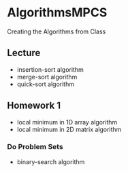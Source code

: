 # AlgorithmsMPCS
Creating the Algorithms from Class

## Lecture

* insertion-sort algorithm
* merge-sort algorithm
* quick-sort algorithm

## Homework 1
* local minimum in 1D array algorithm
* local minimum in 2D matrix algorithm

### Do Problem Sets
* binary-search algorithm
